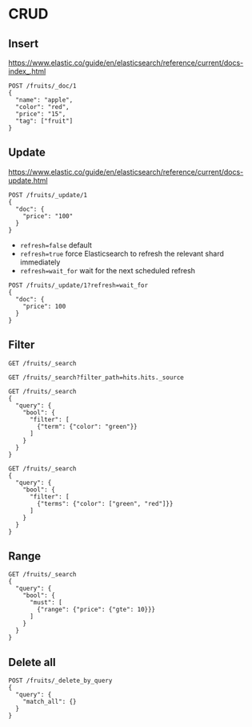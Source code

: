 # CRUD

## Insert

https://www.elastic.co/guide/en/elasticsearch/reference/current/docs-index_.html

```shell
POST /fruits/_doc/1
{
  "name": "apple",
  "color": "red",
  "price": "15",
  "tag": ["fruit"]
}
```

## Update

https://www.elastic.co/guide/en/elasticsearch/reference/current/docs-update.html

```shell
POST /fruits/_update/1
{
  "doc": {
    "price": "100"
  }
}
```

* `refresh=false` default
* `refresh=true` force Elasticsearch to refresh the relevant shard immediately
* `refresh=wait_for` wait for the next scheduled refresh

```shell
POST /fruits/_update/1?refresh=wait_for
{
  "doc": {
    "price": 100
  }
}
```

## Filter

```shell
GET /fruits/_search
```

```shell
GET /fruits/_search?filter_path=hits.hits._source
```

```shell
GET /fruits/_search
{
  "query": {
    "bool": {
      "filter": [
        {"term": {"color": "green"}}
      ]
    }
  }
}
```

```shell
GET /fruits/_search
{
  "query": {
    "bool": {
      "filter": [
        {"terms": {"color": ["green", "red"]}}
      ]
    }
  }
}
```

## Range

```shell
GET /fruits/_search
{
  "query": {
    "bool": {
      "must": [
        {"range": {"price": {"gte": 10}}}
      ]
    }
  }
}
```

## Delete all

```shell
POST /fruits/_delete_by_query
{
  "query": {
    "match_all": {}
  }
}
```
